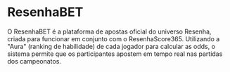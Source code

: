 # ResenhaBET
O ResenhaBET é a plataforma de apostas oficial do universo Resenha, criada para funcionar em conjunto com o ResenhaScore365. Utilizando a "Aura" (ranking de habilidade) de cada jogador para calcular as odds, o sistema permite que os participantes apostem em tempo real nas partidas dos campeonatos.
